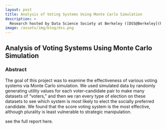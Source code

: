 ```yaml
---
layout: post
title: Analysis of Voting Systems Using Monte Carlo Simulation 
description: >
  Research hosted by Data Science Society at Berkeley ([DSS@Berkeley](https://dss.berkeley.edu/))
image: /assets/img/blog/dss.png
---
```


## Analysis of Voting Systems Using Monte Carlo Simulation

### Abstract

The goal of this project was to examine the effectiveness of various voting systems via Monte Carlo simulation. We used simulated data by randomly generating utility values for each voter-candidate pair to make many datasets of “voters,” and then we ran every type of election on these datasets to see which system is most likely to elect the socially preferred candidate. We found that the score voting system is the most effective, although plurality is least vulnerable to strategic manipulation. 

see the full report here.
